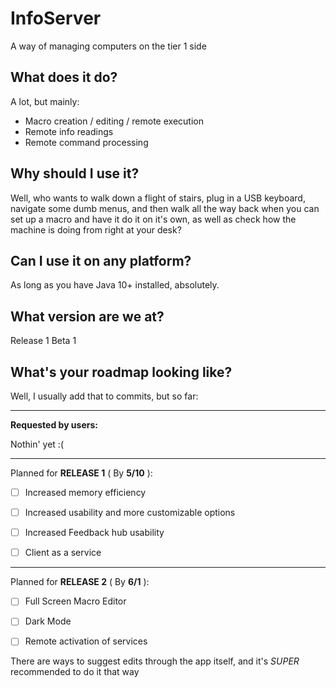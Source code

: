 # InfoServer
A way of managing computers on the tier 1 side

## What does it do?
A lot, but mainly:
* Macro creation / editing / remote execution
* Remote info readings
* Remote command processing

## Why should I use it?
Well, who wants to walk down a flight of stairs, plug in a USB keyboard,
navigate some dumb menus, and then walk all the way back when you can set
up a macro and have it do it on it's own, as well as check how the machine is
doing from right at your desk?

## Can I use it on any platform?
As long as you have Java 10+ installed, absolutely.

## What version are we at?
Release 1 Beta 1

## What's your roadmap looking like?
Well, I usually add that to commits, but so far:

------------------------------------------------------------

**Requested by users:**

Nothin' yet :(

-------------------------------------------------------------

Planned for **RELEASE 1** ( By **5/10** ):

- [ ] Increased memory efficiency

- [ ] Increased usability and more customizable options

- [ ] Increased Feedback hub usability

- [ ] Client as a service

-------------------------------------------------------------

Planned for **RELEASE 2** ( By **6/1** ):

- [ ] Full Screen Macro Editor

- [ ] Dark Mode

- [ ] Remote activation of services


There are ways to suggest edits through the app itself, and it's *SUPER*
recommended to do it that way
